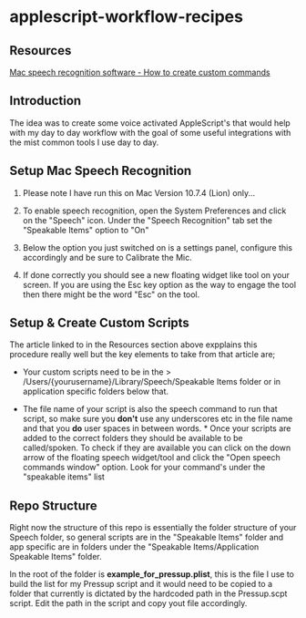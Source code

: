 applescript-workflow-recipes
============================

Resources
-----------

[Mac speech recognition software - How to create custom commands](http://www.devdaily.com/apple/mac-voice-speech-recognition-software-commands-custom)

Introduction
------------
The idea was to create some voice activated AppleScript's that would help with my day to day workflow with the goal of some useful integrations with the mist common tools I use day to day.


Setup Mac Speech Recognition
-----
1. Please note I have run this on Mac Version 10.7.4 (Lion) only...

2.  To enable speech recognition, open the System Preferences and click on the "Speech" icon. Under the "Speech Recognition" tab set the "Speakable Items" option to "On"

3. Below the option you just switched on is a settings panel, configure this accordingly and be sure to Calibrate the Mic.

4. If done correctly you should see a new floating widget like tool on your screen. If you are using the Esc key option as the way to engage the tool then there might be the word "Esc" on the tool.


Setup & Create Custom Scripts
-----

The article linked to in the Resources section above expplains this procedure really well but the key elements to take from that article are;

* Your custom scripts need to be in the > /Users/{yourusername}/Library/Speech/Speakable Items folder or in application specific folders below that.

* The file name of your script is also the speech command to run that script, so make sure you **don't** use any underscores etc in the file name and that you **do** user spaces in between words.
                                                                                                                                                                    * Once your scripts are added to the correct folders they should be available to be called/spoken. To check if they are available you can click on the down arrow of the floating speech widget/tool and click the "Open speech commands window" option. Look for your command's under the "speakable items" list


Repo Structure
-----

Right now the structure of this repo is essentially the folder structure of your Speech folder, so general scripts are in the "Speakable Items" folder and app specific are in folders under the "Speakable Items/Application Speakable Items" folder.

In the root of the folder is **example_for_pressup.plist**, this is the file I use to build the list for my Pressup script and it would need to be copied to a folder that currently is dictated by the hardcoded path in the Pressup.scpt script. Edit the path in the script and copy yout file accordingly.
